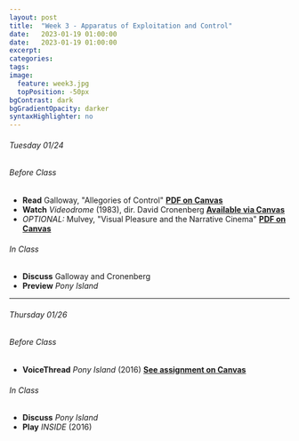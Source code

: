 ```yaml
---
layout: post
title:  "Week 3 - Apparatus of Exploitation and Control"
date:   2023-01-19 01:00:00
date:   2023-01-19 01:00:00
excerpt: 
categories:
tags:
image:
  feature: week3.jpg
  topPosition: -50px
bgContrast: dark
bgGradientOpacity: darker
syntaxHighlighter: no
---
```

###### Tuesday 01/24

###### *Before Class*
- **Read** Galloway, "Allegories of Control" [**PDF on Canvas**](https://uncch.instructure.com/courses/17305/files/folder/Readings?preview=2672938)
- **Watch** *Videodrome* (1983), dir. David Cronenberg [**Available via Canvas**](https://uncch.instructure.com/courses/17305/discussion_topics/153513)
- *OPTIONAL:* Mulvey, "Visual Pleasure and the Narrative Cinema" [**PDF on Canvas**](https://uncch.instructure.com/courses/17305/files/folder/Readings?preview=2663596)

###### *In Class*
- **Discuss** Galloway and Cronenberg
- **Preview** *Pony Island*

---

###### Thursday 01/26 

###### *Before Class*
- **VoiceThread** *Pony Island* (2016) [**See assignment on Canvas**](https://uncch.instructure.com/courses/17305/assignments/183678)

###### *In Class*
- **Discuss** *Pony Island*
- **Play** *INSIDE* (2016) 
